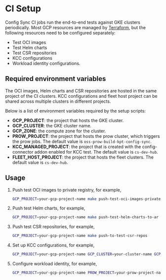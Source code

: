 # CI Setup

Config Sync CI jobs run the end-to-end tests against GKE clusters periodically.
Most GCP resources are managed by [Terraform](./terraform/README.md), but the
following resources need to be configured separately:
- Test OCI images
- Test Helm charts
- Test CSR repositories
- KCC configurations
- Workload identity configurations.

## Required environment variables

The OCI images, Helm charts and CSR repositories are hosted in the same project
of the CI clusters. KCC configurations and fleet host project can be shared
across multiple clusters in different projects.

Below is a list of environment variables required by the setup scripts:
- **GCP_PROJECT**: the project that hosts the GKE cluster.
- **GCP_CLUSTER**: the GKE cluster name.
- **GCP_ZONE**: the compute zone for the cluster.
- **PROW_PROJECT**: the project that hosts the prow cluster, which triggers the
prow jobs. The default value is `oss-prow-build-kpt-config-sync`.
- **KCC_MANAGED_PROJECT**: the project that is created with the config-connector
addon enabled for KCC test. The default value is `cs-dev-hub`.
- **FLEET_HOST_PROJECT**: the project that hosts the fleet clusters. The default
value is `cs-dev-hub`.

## Usage


1. Push test OCI images to private registry, for example,
    ```bash
    GCP_PROJECT=your-gcp-project-name make push-test-oci-images-private
    ```

1. Push test Helm charts, for example,
    ```bash
    GCP_PROJECT=your-gcp-project-name make push-test-helm-charts-to-ar
    ```

1. Push test CSR repositories, for example,
    ```bash
    GCP_PROJECT=your-gcp-project-name make push-to-test-csr-repos
    ```

1. Set up KCC configurations, for example,
    ```bash
    GCP_PROJECT=your-gcp-project-name GCP_CLUSTER=your-cluster-name GCP_ZONE=your-cluster-zone make set-up-kcc-configs
    ```

1. Configure workload identity, for example,
    ```bash
    GCP_PROJECT=your-gcp-project-name PROW_PROJECT=your-prow-project-name make set-up-workload-identity-test
    ```
